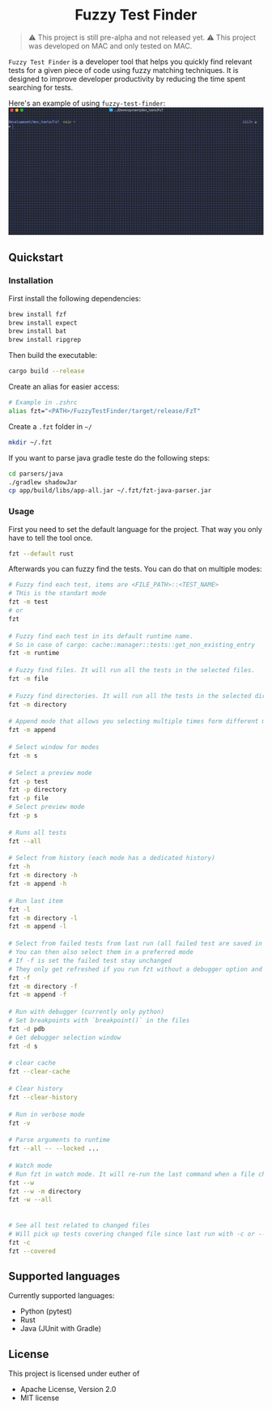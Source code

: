 <div align="center">

# Fuzzy Test Finder

</div>

> ⚠️ This project is still pre-alpha and not released yet.
> ⚠️ This project was developed on MAC and only tested on MAC.


`Fuzzy Test Finder` is a developer tool that helps you quickly find relevant tests for a given piece of code using fuzzy matching techniques. It is designed to improve developer productivity by reducing the time spent searching for tests.

Here's an example of using `fuzzy-test-finder`:
![demo.gif](./demo.gif)

## Quickstart

### Installation

First install the following dependencies:

```bash
brew install fzf
brew install expect
brew install bat
brew install ripgrep
```

Then build the executable:

```bash
cargo build --release
```

Create an alias for easier access:

```sh
# Example in .zshrc
alias fzt="<PATH>/FuzzyTestFinder/target/release/FzT"
```

Create a `.fzt` folder in `~/`

```bash
mkdir ~/.fzt
```

If you want to parse java gradle teste do the following steps:

```bash
cd parsers/java
./gradlew shadowJar
cp app/build/libs/app-all.jar ~/.fzt/fzt-java-parser.jar
```

### Usage

First you need to set the default language for the project. That way you only have to tell the tool once.

```bash
fzt --default rust 
```

Afterwards you can fuzzy find the tests. You can do that on multiple modes:

```bash
# Fuzzy find each test, items are <FILE_PATH>::<TEST_NAME>
# THis is the standart mode
fzt -m test
# or
fzt

# Fuzzy find each test in its default runtime name.
# So in case of cargo: cache::manager::tests::get_non_existing_entry
fzt -m runtime

# Fuzzy find files. It will run all the tests in the selected files.
fzt -m file

# Fuzzy find directories. It will run all the tests in the selected directories.
fzt -m directory

# Append mode that allows you selecting multiple times form different modes.
fzt -m append

# Select window for modes
fzt -m s

# Select a preview mode
fzt -p test
fzt -p directory
fzt -p file
# Select preview mode
fzt -p s

# Runs all tests
fzt --all

# Select from history (each mode has a dedicated history)
fzt -h
fzt -m directory -h
fzt -m append -h

# Run last item
fzt -l
fzt -m directory -l
fzt -m append -l

# Select from failed tests from last run (all failed test are saved in a set)
# You can then also select them in a preferred mode
# If -f is set the failed test stay unchanged
# They only get refreshed if you run fzt without a debugger option and -f
fzt -f
fzt -m directory -f
fzt -m append -f

# Run with debugger (currently only python)
# Set breakpoints with `breakpoint()` in the files
fzt -d pdb
# Get debugger selection window
fzt -d s

# clear cache
fzt --clear-cache

# Clear history
fzt --clear-history

# Run in verbose mode
fzt -v

# Parse arguments to runtime
fzt --all -- --locked ...

# Watch mode
# Run fzt in watch mode. It will re-run the last command when a file changes.
fzt --w
fzt --w -m directory
fzt -w --all


# See all test related to changed files
# Will pick up tests covering changed file since last run with -c or --covered
fzt -c
fzt --covered
```

## Supported languages

Currently supported languages:

- Python (pytest)
- Rust
- Java (JUnit with Gradle)

## License

This project is licensed under euther of

* Apache License, Version 2.0
* MIT license
